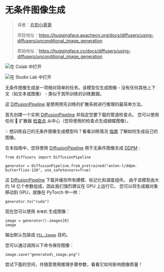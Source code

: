 # 无条件图像生成

> 译者：[片刻小哥哥](https://github.com/jiangzhonglian)
>
> 项目地址：<https://huggingface.apachecn.org/docs/diffusers/using-diffusers/unconditional_image_generation>
>
> 原始地址：<https://huggingface.co/docs/diffusers/using-diffusers/unconditional_image_generation>


![在 Colab 中打开](https://colab.research.google.com/assets/colab-badge.svg)


![在 Studio Lab 中打开](https://studiolab.sagemaker.aws/studiolab.svg)


无条件图像生成是一项相对简单的任务。该模型仅生成图像 - 没有任何其他上下文（如文本或图像） - 类似于其所训练的训练数据。


这
 [DiffusionPipeline](/docs/diffusers/v0.23.1/en/api/pipelines/overview#diffusers.DiffusionPipeline)
 是使用预先训练的扩散系统进行推理的最简单方法。


首先创建一个实例
 [DiffusionPipeline](/docs/diffusers/v0.23.1/en/api/pipelines/overview#diffusers.DiffusionPipeline)
 并指定您要下载的管道检查点。
您可以使用任何 🧨 扩散器
 [检查点](https://huggingface.co/models?library=diffusers&sort=downloads)
 从中心（您将使用的检查点生成蝴蝶图像）。


💡 想训练自己的无条件图像生成模型吗？看看训练情况
 [指南](../training/unconditional_training)
 了解如何生成自己的图像。


在本指南中，您将使用
 [DiffusionPipeline](/docs/diffusers/v0.23.1/en/api/pipelines/overview#diffusers.DiffusionPipeline)
 用于无条件图像生成
 [DDPM](https://arxiv.org/abs/2006.11239)
 :



```
from diffusers import DiffusionPipeline

generator = DiffusionPipeline.from_pretrained("anton-l/ddpm-butterflies-128", use_safetensors=True)
```


这
 [DiffusionPipeline](/docs/diffusers/v0.23.1/en/api/pipelines/overview#diffusers.DiffusionPipeline)
 下载并缓存所有建模、标记化和调度组件。
由于该模型由大约 14 亿个参数组成，因此我们强烈建议在 GPU 上运行它。
您可以将生成器对象移动到 GPU，就像在 PyTorch 中一样：



```
generator.to("cuda")
```


现在您可以使用
 `发电机`
 生成图像：



```
image = generator().images[0]
image
```


输出默认包装成
 [`PIL.Image`](https://pillow.readthedocs.io/en/stable/reference/Image.html?highlight=image#the-image-class)
 目的。


您可以通过调用以下命令保存图像：



```
image.save("generated\_image.png")
```


尝试下面的空间，并随意使用推理步骤参数，看看它如何影响图像质量！